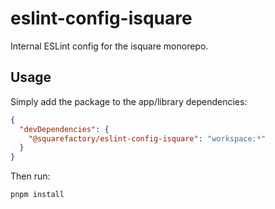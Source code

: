 # eslint-config-isquare

Internal ESLint config for the isquare monorepo.

## Usage

Simply add the package to the app/library dependencies:

```json
{
  "devDependencies": {
    "@squarefactory/eslint-config-isquare": "workspace:*"
  }
}
```

Then run:
```shell
pnpm install
```
